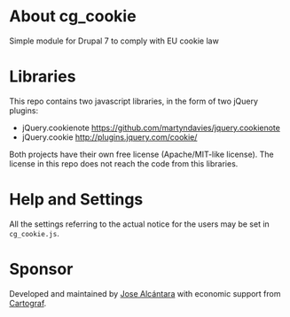 # About cg_cookie
Simple module for Drupal 7 to comply with EU cookie law

# Libraries
This repo contains two javascript libraries, in the form of two jQuery plugins:

* jQuery.cookienote https://github.com/martyndavies/jquery.cookienote
* jQuery.cookie http://plugins.jquery.com/cookie/

Both projects have their own free license (Apache/MIT-like license). The license in this repo does not reach the code from this libraries.

# Help and Settings

All the settings referring to the actual notice for the users may be set in `cg_cookie.js`.

# Sponsor
Developed and maintained by [Jose Alcántara](http://www.versvs.net) with economic support from [Cartograf](http://www.cartgraf.net).
